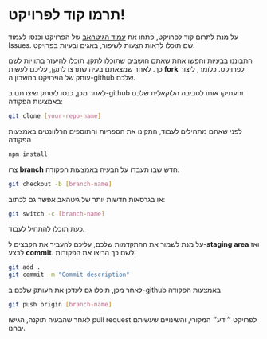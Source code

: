 # תרמו קוד לפרויקט!

על מנת לתרום קוד לפרויקט, פתחו את 
<a href="https://github.com/talisraeli/Yeda">עמוד הגיטהאב</a>
של הפרויקט וכנסו לעמוד Issues.
שם תוכלו לראות הצעות לשיפור, באגים ובעיות בפרויקט.

התבוננו בבעיות וחפשו אחת שאתם חושבים שתוכלו לתקן. תוכלו להיעזר בתוויות לשם כך. לאחר שמצאתם בעיה שתרצו לתקן, עליכם לעשות **fork** לפרויקט. 
כלומר, ליצור עותק של הפרויקט בחשבון ה-github שלכם.

לאחר מכן, כנסו לעותק שיצרתם ב-github והעתיקו אותו לסביבה הלוקאלית שלכם באמצעות הפקודה:

```bash
git clone [your-repo-name]
```

לפני שאתם מתחילים לעבוד, התקינו את הספריות והתוספים הרלוונטים באמצעות הפקודה 

```bash
npm install
```

צרו **branch** חדש שבו תעבדו על הבעיה באמצעות הפקודה:

```bash
git checkout -b [branch-name]
```

או בגרסאות חדשות יותר של גיטהאב אפשר גם לכתוב:

```bash
git switch -c [branch-name]
```

כעת תוכלו להתחיל לעבוד.

על מנת לשמור את ההתקדמות שלכם, עליכם להעביר את הקבצים ל-**staging area** ואז לבצע **commit**. לשם כך הריצו את הפקודות:

```bash
git add .
git commit -m "Commit description"
```

לאחר מכן, תוכלו גם לעדכן את העותק שלכם ב-github באמצעות הפקודה

```bash
git push origin [branch-name]
```

לאחר שהבעיה תוקנה, הגישו pull request לפרויקט ״ידע״ המקורי, והשינויים שעשיתם יבחנו.
